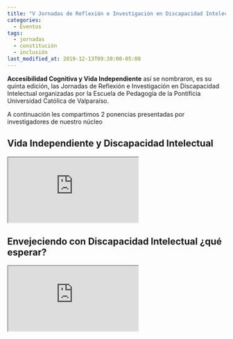 ```yaml
---
title: "V Jornadas de Reflexión e Investigación en Discapacidad Intelectual"
categories:
  - Eventos
tags:
  - jornadas
  - constitución
  - inclusión
last_modified_at: 2019-12-13T09:30:00-05:00
---
```

**Accesibilidad Cognitiva y Vida Independiente** así se nombraron, es su quinta edición, las Jornadas de Reflexión e Investigación en Discapacidad Intelectual organizadas por la Escuela de Pedagogía de la Pontificia Universidad Católica de Valparaíso.

A continuación les compartimos 2 ponencias presentadas por investigadores de nuestro núcleo

## Vida Independiente y Discapacidad Intelectual
<div class="embed-responsive embed-responsive-16by9">
  <iframe class="embed-responsive-item" src="https://www.youtube.com/embed/Bxe7oebvuf8"></iframe>
</div>

## Envejeciendo con Discapacidad Intelectual ¿qué esperar?
<div class="embed-responsive embed-responsive-16by9">
  <iframe class="embed-responsive-item" src="https://www.youtube.com/embed/XzZOM2rTKZo"></iframe>
</div>